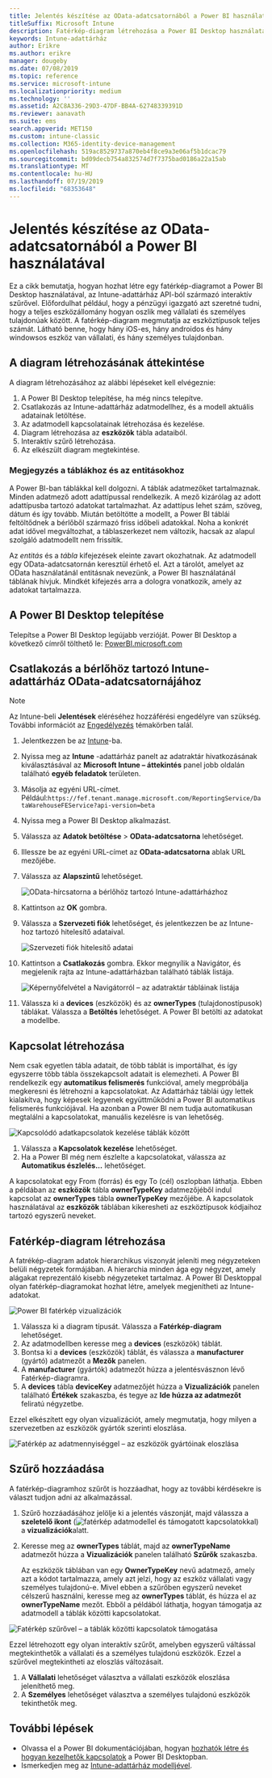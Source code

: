 ```yaml
---
title: Jelentés készítése az OData-adatcsatornából a Power BI használatával
titleSuffix: Microsoft Intune
description: Fatérkép-diagram létrehozása a Power BI Desktop használatával, az Intune-adattárház API-ból származó interaktív szűrővel.
keywords: Intune-adattárház
author: Erikre
ms.author: erikre
manager: dougeby
ms.date: 07/08/2019
ms.topic: reference
ms.service: microsoft-intune
ms.localizationpriority: medium
ms.technology: ''
ms.assetid: A2C8A336-29D3-47DF-BB4A-62748339391D
ms.reviewer: aanavath
ms.suite: ems
search.appverid: MET150
ms.custom: intune-classic
ms.collection: M365-identity-device-management
ms.openlocfilehash: 519ac8529737a870eb4f8ce9a3e06af5b1dcac79
ms.sourcegitcommit: bd09decb754a832574d7f7375bad0186a22a15ab
ms.translationtype: MT
ms.contentlocale: hu-HU
ms.lasthandoff: 07/19/2019
ms.locfileid: "68353648"
---
```

# <a name="create-a-report-from-the-odata-feed-with-power-bi"></a>Jelentés készítése az OData-adatcsatornából a Power BI használatával

Ez a cikk bemutatja, hogyan hozhat létre egy fatérkép-diagramot a Power BI Desktop használatával, az Intune-adattárház API-ból származó interaktív szűrővel. Előfordulhat például, hogy a pénzügyi igazgató azt szeretné tudni, hogy a teljes eszközállomány hogyan oszlik meg vállalati és személyes tulajdonúak között. A fatérkép-diagram megmutatja az eszköztípusok teljes számát. Látható benne, hogy hány iOS-es, hány androidos és hány windowsos eszköz van vállalati, és hány személyes tulajdonban.

## <a name="overview-of-creating-the-chart"></a>A diagram létrehozásának áttekintése

A diagram létrehozásához az alábbi lépéseket kell elvégeznie:
1. A Power BI Desktop telepítése, ha még nincs telepítve.
2. Csatlakozás az Intune-adattárház adatmodellhez, és a modell aktuális adatainak letöltése.
3. Az adatmodell kapcsolatainak létrehozása és kezelése.
4. Diagram létrehozása az **eszközök** tábla adataiból.
5. Interaktív szűrő létrehozása.
6. Az elkészült diagram megtekintése.

### <a name="a-note-about-tables-and-entities"></a>Megjegyzés a táblákhoz és az entitásokhoz

A Power BI-ban táblákkal kell dolgozni. A táblák adatmezőket tartalmaznak. Minden adatmező adott adattípussal rendelkezik. A mező kizárólag az adott adattípusba tartozó adatokat tartalmazhat. Az adattípus lehet szám, szöveg, dátum és így tovább. Miután betöltötte a modellt, a Power BI táblái feltöltődnek a bérlőből származó friss időbeli adatokkal. Noha a konkrét adat idővel megváltozhat, a táblaszerkezet nem változik, hacsak az alapul szolgáló adatmodellt nem frissítik.

Az _entitás_ és a _tábla_ kifejezések eleinte zavart okozhatnak. Az adatmodell egy OData-adatcsatornán keresztül érhető el. Azt a tárolót, amelyet az OData használatánál entitásnak nevezünk, a Power BI használatánál táblának hívjuk. Mindkét kifejezés arra a dologra vonatkozik, amely az adatokat tartalmazza.

## <a name="install-power-bi-desktop"></a>A Power BI Desktop telepítése

Telepítse a Power BI Desktop legújabb verzióját. Power BI Desktop a következő címről tölthető le: [PowerBI.microsoft.com](https://powerbi.microsoft.com/desktop)

## <a name="connect-to-the-odata-feed-for-the-intune-data-warehouse-for-your-tenant"></a>Csatlakozás a bérlőhöz tartozó Intune-adattárház OData-adatcsatornájához

> [!Note]  
> Az Intune-beli **Jelentések** eléréséhez hozzáférési engedélyre van szükség. További információt az [Engedélyezés](reports-api-url.md) témakörben talál.

1. Jelentkezzen be az [Intune](https://go.microsoft.com/fwlink/?linkid=2090973)-ba.
3. Nyissa meg az **Intune** -adattárház panelt az adatraktár hivatkozásának kiválasztásával az **Microsoft Intune – áttekintés** panel jobb oldalán található **egyéb feladatok** területen.
4. Másolja az egyéni URL-címet. Például:`https://fef.tenant.manage.microsoft.com/ReportingService/DataWarehouseFEService?api-version=beta`
1. Nyissa meg a Power BI Desktop alkalmazást.
2. Válassza az **Adatok betöltése** > **OData-adatcsatorna** lehetőséget.
3. Illessze be az egyéni URL-címet az **OData-adatcsatorna** ablak URL mezőjébe.
4. Válassza az **Alapszintű** lehetőséget.

    ![OData-hírcsatorna a bérlőhöz tartozó Intune-adattárházhoz](media/reports-create-01-odatafeed.png)

9. Kattintson az **OK** gombra.
10. Válassza a **Szervezeti fiók** lehetőséget, és jelentkezzen be az Intune-hoz tartozó hitelesítő adataival.

    ![Szervezeti fiók hitelesítő adatai](media/reports-create-02-org-account.png)

11. Kattintson a **Csatlakozás** gombra. Ekkor megnyílik a Navigátor, és megjelenik rajta az Intune-adattárházban található táblák listája.

    ![Képernyőfelvétel a Navigátorról – az adatraktár tábláinak listája](media/reports-create-02-loadentities.png)

12. Válassza ki a **devices** (eszközök) és az **ownerTypes** (tulajdonostípusok) táblákat.  Válassza a **Betöltés** lehetőséget. A Power BI betölti az adatokat a modellbe.

## <a name="create-a-relationship"></a>Kapcsolat létrehozása

Nem csak egyetlen tábla adatait, de több táblát is importálhat, és így egyszerre több tábla összekapcsolt adatait is elemezheti.  A Power BI rendelkezik egy **automatikus felismerés** funkcióval, amely megpróbálja megkeresni és létrehozni a kapcsolatokat. Az Adattárház táblái úgy lettek kialakítva, hogy képesek legyenek együttműködni a Power BI automatikus felismerés funkciójával. Ha azonban a Power BI nem tudja automatikusan megtalálni a kapcsolatokat, manuális kezelésre is van lehetőség.

![Kapcsolódó adatkapcsolatok kezelése táblák között](media/reports-create-03-managerelationships.png)

1. Válassza a **Kapcsolatok kezelése** lehetőséget.
2. Ha a Power BI még nem észlelte a kapcsolatokat, válassza az **Automatikus észlelés...** lehetőséget.

A kapcsolatokat egy From (forrás) és egy To (cél) oszlopban láthatja. Ebben a példában az **eszközök** tábla **ownerTypeKey** adatmezőjéből indul kapcsolat az **ownerTypes** tábla **ownerTypeKey** mezőjébe. A kapcsolatok használatával az **eszközök** táblában kikeresheti az eszköztípusok kódjaihoz tartozó egyszerű neveket.

## <a name="create-a-treemap-visualization"></a>Fatérkép-diagram létrehozása

A fatrékép-diagram adatok hierarchikus viszonyát jeleníti meg négyzeteken belüli négyzetek formájában. A hierarchia minden ága egy négyzet, amely alágakat reprezentáló kisebb négyzeteket tartalmaz. A Power BI Desktoppal olyan fatérkép-diagramokat hozhat létre, amelyek megjenítheti az Intune-adatokat.

![Power BI fatérkép vizualizációk](media/reports-create-03-treemap.png)

1. Válassza ki a diagram típusát. Válassza a **Fatérkép-diagram** lehetőséget.
2. Az adatmodellben keresse meg a **devices** (eszközök) táblát.
3. Bontsa ki a **devices** (eszközök) táblát, és válassza a **manufacturer** (gyártó) adatmezőt a **Mezők** panelen.
4. A **manufacturer** (gyártók) adatmezőt húzza a jelentésvásznon lévő Fatérkép-diagramra.
5. A **devices** tábla **deviceKey** adatmezőjét húzza a **Vizualizációk** panelen található **Értékek** szakaszba, és tegye az **Ide húzza az adatmezőt** feliratú négyzetbe.  

Ezzel elkészített egy olyan vizualizációt, amely megmutatja, hogy milyen a szervezetben az eszközök gyártók szerinti eloszlása.

![Fatérkép az adatmennyiséggel – az eszközök gyártóinak eloszlása](media/reports-create-06-treemapwdata.png)

## <a name="add-a-filter"></a>Szűrő hozzáadása

A fatérkép-diagramhoz szűrőt is hozzáadhat, hogy az további kérdésekre is választ tudjon adni az alkalmazással.


1. Szűrő hozzáadásához jelölje ki a jelentés vászonját, majd válassza a **szeletelő ikont** (![fatérkép adatmodellel és támogatott kapcsolatokkal](media/reports-create-slicer.png)) a **vizualizációk**alatt.
2. Keresse meg az **ownerTypes** táblát, majd az **ownerTypeName** adatmezőt húzza a **Vizualizációk** panelen található **Szűrők** szakaszba.  

   Az eszközök táblában van egy **OwnerTypeKey** nevű adatmező, amely azt a kódot tartalmazza, amely azt jelzi, hogy az eszköz vállalati vagy személyes tulajdonú-e. Mivel ebben a szűrőben egyszerű neveket célszerű használni, keresse meg az **ownerTypes** táblát, és húzza el az **ownerTypeName** mezőt. Ebből a példából láthatja, hogyan támogatja az adatmodell a táblák közötti kapcsolatokat.

![Fatérkép szűrővel – a táblák közötti kapcsolatok támogatása](media/reports-create-08_ownertype.png)

Ezzel létrehozott egy olyan interaktív szűrőt, amelyben egyszerű váltással megtekinthetők a vállalati és a személyes tulajdonú eszközök. Ezzel a szűrővel megtekintheti az eloszlás változásait.

1. A **Vállalati** lehetőséget választva a vállalati eszközök eloszlása jeleníthető meg.
2. A **Személyes** lehetőséget választva a személyes tulajdonú eszközök tekinthetők meg.

## <a name="next-steps"></a>További lépések

- Olvassa el a Power BI dokumentációjában, hogyan [hozhatók létre és hogyan kezelhetők kapcsolatok](https://powerbi.microsoft.com/documentation/powerbi-desktop-create-and-manage-relationships/) a Power BI Desktopban.
- Ismerkedjen meg az [Intune-adattárház modelljével](https://docs.microsoft.com/intune/reports-ref-data-model).
